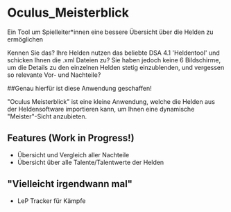 # Oculus\_Meisterblick
Ein Tool um Spielleiter\*innen eine bessere Übersicht über die Helden zu ermöglichen

Kennen Sie das? Ihre Helden nutzen das beliebte DSA 4.1 'Heldentool' und schicken Ihnen die .xml Dateien zu? Sie haben jedoch keine 6 Bildschirme, um die Details zu den einzelnen Helden stetig einzublenden, und vergessen so relevante Vor- und Nachteile?

##Genau hierfür ist diese Anwendung geschaffen!

"Oculus Meisterblick" ist eine kleine Anwendung, welche die Helden aus der Heldensoftware importieren kann, um Ihnen eine dynamische "Meister"-Sicht anzubieten.

## Features (Work in Progress!)
+ Übersicht und Vergleich aller Nachteile
+ Übersicht über alle Talente/Talentwerte der Helden

## "Vielleicht irgendwann mal"
+ LeP Tracker für Kämpfe
